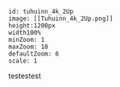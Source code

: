 ```leaflet
id: tuhuinn_4k_2Up
image: [[Tuhuinn_4k_2Up.png]]
height:1200px
width100%
minZoom: 1
maxZoom: 10
defaultZoom: 6
scale: 1
```
testestest

